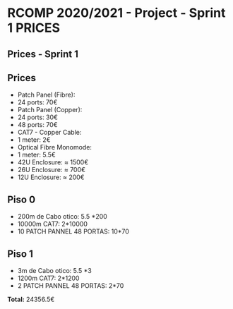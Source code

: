 # RCOMP 2020/2021 - Project - Sprint 1 PRICES

## Prices - Sprint 1

## Prices
- Patch Panel (Fibre):
- 24 ports: 70€
- Patch Panel (Copper):
- 24 ports: 30€
- 48 ports: 70€
- CAT7 - Copper Cable:
- 1 meter: 2€
- Optical Fibre Monomode:
- 1 meter: 5.5€
- 42U Enclosure: ≈ 1500€
- 26U Enclosure: ≈ 700€
- 12U Enclosure: ≈ 200€



## Piso 0

- 200m de Cabo otico: 5.5 *200
- 10000m CAT7: 2*10000
- 10 PATCH PANNEL 48 PORTAS: 10*70


## Piso 1

- 3m de Cabo otico: 5.5 *3
- 1200m CAT7: 2*1200
- 2 PATCH PANNEL 48 PORTAS: 2*70

**Total:** 24356.5€
